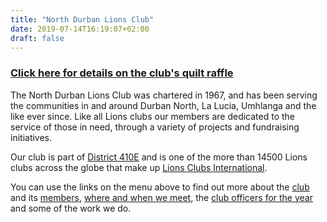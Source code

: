 ```yaml
---
title: "North Durban Lions Club"
date: 2019-07-14T16:19:07+02:00
draft: false
---
```


### [Click here for details on the club's quilt raffle](quilt_raffle)

The North Durban Lions Club was chartered in 1967, and has been serving the communities in and around Durban North, La Lucia, Umhlanga and the like ever since. Like all Lions clubs our members are dedicated to the service of those in need, through a variety of projects and fundraising initiatives.

Our club is part of [District 410E](https://lions410e.org.za/) and is one of the more than 14500 Lions clubs across the globe that make up [Lions Clubs International](https://lionsclubs.org).

You can use the links on the menu above to find out more about the [club](/info/info) and its [members](/info/members), [where and when we meet](/info/location), the [club officers for the year](/info/officers) and some of the work we do.
